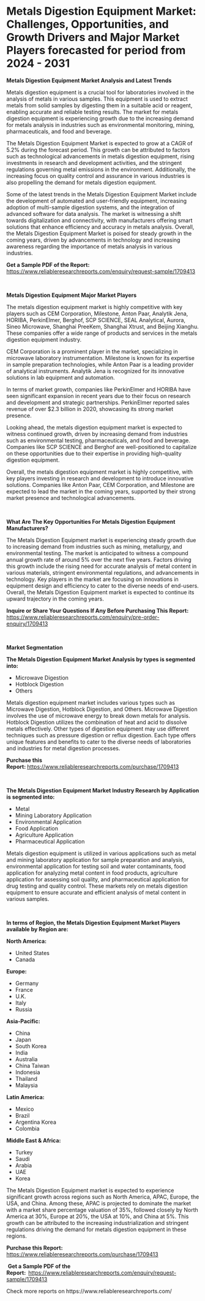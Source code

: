<p><h1>Metals Digestion Equipment Market: Challenges, Opportunities, and Growth Drivers and Major Market Players forecasted for period from 2024 - 2031</h1></p><p><strong>Metals Digestion Equipment Market Analysis and Latest Trends</strong></p>
<p><p>Metals digestion equipment is a crucial tool for laboratories involved in the analysis of metals in various samples. This equipment is used to extract metals from solid samples by digesting them in a suitable acid or reagent, enabling accurate and reliable testing results. The market for metals digestion equipment is experiencing growth due to the increasing demand for metals analysis in industries such as environmental monitoring, mining, pharmaceuticals, and food and beverage.</p><p>The Metals Digestion Equipment Market is expected to grow at a CAGR of 5.2% during the forecast period. This growth can be attributed to factors such as technological advancements in metals digestion equipment, rising investments in research and development activities, and the stringent regulations governing metal emissions in the environment. Additionally, the increasing focus on quality control and assurance in various industries is also propelling the demand for metals digestion equipment.</p><p>Some of the latest trends in the Metals Digestion Equipment Market include the development of automated and user-friendly equipment, increasing adoption of multi-sample digestion systems, and the integration of advanced software for data analysis. The market is witnessing a shift towards digitalization and connectivity, with manufacturers offering smart solutions that enhance efficiency and accuracy in metals analysis. Overall, the Metals Digestion Equipment Market is poised for steady growth in the coming years, driven by advancements in technology and increasing awareness regarding the importance of metals analysis in various industries.</p></p>
<p><strong>Get a Sample PDF of the Report:&nbsp;</strong> <a href="https://www.reliableresearchreports.com/enquiry/request-sample/1709413">https://www.reliableresearchreports.com/enquiry/request-sample/1709413</a></p>
<p>&nbsp;</p>
<p><strong>Metals Digestion Equipment Major Market Players</strong></p>
<p><p>The metals digestion equipment market is highly competitive with key players such as CEM Corporation, Milestone, Anton Paar, Analytik Jena, HORIBA, PerkinElmer, Berghof, SCP SCIENCE, SEAL Analytical, Aurora, Sineo Microwave, Shanghai PreeKem, Shanghai Xtrust, and Beijing Xianghu. These companies offer a wide range of products and services in the metals digestion equipment industry.</p><p>CEM Corporation is a prominent player in the market, specializing in microwave laboratory instrumentation. Milestone is known for its expertise in sample preparation technologies, while Anton Paar is a leading provider of analytical instruments. Analytik Jena is recognized for its innovative solutions in lab equipment and automation.</p><p>In terms of market growth, companies like PerkinElmer and HORIBA have seen significant expansion in recent years due to their focus on research and development and strategic partnerships. PerkinElmer reported sales revenue of over $2.3 billion in 2020, showcasing its strong market presence.</p><p>Looking ahead, the metals digestion equipment market is expected to witness continued growth, driven by increasing demand from industries such as environmental testing, pharmaceuticals, and food and beverage. Companies like SCP SCIENCE and Berghof are well-positioned to capitalize on these opportunities due to their expertise in providing high-quality digestion equipment.</p><p>Overall, the metals digestion equipment market is highly competitive, with key players investing in research and development to introduce innovative solutions. Companies like Anton Paar, CEM Corporation, and Milestone are expected to lead the market in the coming years, supported by their strong market presence and technological advancements.</p></p>
<p>&nbsp;</p>
<p><strong>What Are The Key Opportunities For Metals Digestion Equipment Manufacturers?</strong></p>
<p><p>The Metals Digestion Equipment market is experiencing steady growth due to increasing demand from industries such as mining, metallurgy, and environmental testing. The market is anticipated to witness a compound annual growth rate of around 5% over the next five years. Factors driving this growth include the rising need for accurate analysis of metal content in various materials, stringent environmental regulations, and advancements in technology. Key players in the market are focusing on innovations in equipment design and efficiency to cater to the diverse needs of end-users. Overall, the Metals Digestion Equipment market is expected to continue its upward trajectory in the coming years.</p></p>
<p><strong>Inquire or Share Your Questions If Any Before Purchasing This Report:</strong> <a href="https://www.reliableresearchreports.com/enquiry/pre-order-enquiry/1709413">https://www.reliableresearchreports.com/enquiry/pre-order-enquiry/1709413</a></p>
<p>&nbsp;</p>
<p><strong>Market Segmentation</strong></p>
<p><strong>The Metals Digestion Equipment Market Analysis by types is segmented into:</strong></p>
<p><ul><li>Microwave Digestion</li><li>Hotblock Digestion</li><li>Others</li></ul></p>
<p><p>Metals digestion equipment market includes various types such as Microwave Digestion, Hotblock Digestion, and Others. Microwave Digestion involves the use of microwave energy to break down metals for analysis. Hotblock Digestion utilizes the combination of heat and acid to dissolve metals effectively. Other types of digestion equipment may use different techniques such as pressure digestion or reflux digestion. Each type offers unique features and benefits to cater to the diverse needs of laboratories and industries for metal digestion processes.</p></p>
<p><strong>Purchase this Report:&nbsp;</strong><a href="https://www.reliableresearchreports.com/purchase/1709413">https://www.reliableresearchreports.com/purchase/1709413</a></p>
<p>&nbsp;</p>
<p><strong>The Metals Digestion Equipment Market Industry Research by Application is segmented into:</strong></p>
<p><ul><li>Metal</li><li>Mining Laboratory Application</li><li>Environmental Application</li><li>Food Application</li><li>Agriculture Application</li><li>Pharmaceutical Application</li></ul></p>
<p><p>Metals digestion equipment is utilized in various applications such as metal and mining laboratory application for sample preparation and analysis, environmental application for testing soil and water contaminants, food application for analyzing metal content in food products, agriculture application for assessing soil quality, and pharmaceutical application for drug testing and quality control. These markets rely on metals digestion equipment to ensure accurate and efficient analysis of metal content in various samples.</p></p>
<p>&nbsp;</p>
<p><strong>In terms of Region, the Metals Digestion Equipment Market Players available by Region are:</strong></p>
<p>
    <p> <strong> North America: </strong>
        <ul>
            <li>United States</li>
            <li>Canada</li>
        </ul>
        </p> 
    <p> <strong> Europe: </strong>
        <ul>
            <li>Germany</li>
            <li>France</li>
            <li>U.K.</li>
            <li>Italy</li>
            <li>Russia</li>
        </ul>
        </p> 
    <p> <strong> Asia-Pacific: </strong>
        <ul>
            <li>China</li>
            <li>Japan</li>
            <li>South Korea</li>
            <li>India</li>
            <li>Australia</li>
            <li>China Taiwan</li>
            <li>Indonesia</li>
            <li>Thailand</li>
            <li>Malaysia</li>
        </ul>
        </p> 
    <p> <strong> Latin America: </strong>
        <ul>
            <li>Mexico</li>
            <li>Brazil</li>
            <li>Argentina Korea</li>
            <li>Colombia</li>
        </ul>
        </p> 
    <p> <strong> Middle East & Africa: </strong>
        <ul>
            <li>Turkey</li>
            <li>Saudi</li>
            <li>Arabia</li>
            <li>UAE</li>
            <li>Korea</li>
        </ul>
    </p>
    </p>
<p><p>The Metals Digestion Equipment market is expected to experience significant growth across regions such as North America, APAC, Europe, the USA, and China. Among these, APAC is projected to dominate the market with a market share percentage valuation of 35%, followed closely by North America at 30%, Europe at 20%, the USA at 10%, and China at 5%. This growth can be attributed to the increasing industrialization and stringent regulations driving the demand for metals digestion equipment in these regions.</p></p>
<p><strong>Purchase this Report: </strong><a href="https://www.reliableresearchreports.com/purchase/1709413">https://www.reliableresearchreports.com/purchase/1709413</a></p>
<p>&nbsp;<strong>Get a Sample PDF of the Report:&nbsp;&nbsp;</strong><a href="https://www.reliableresearchreports.com/enquiry/request-sample/1709413">https://www.reliableresearchreports.com/enquiry/request-sample/1709413</a></p>
<p><strong></strong></p>
<p>Check more reports on https://www.reliableresearchreports.com/</p>